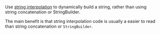 Use [string interpolation](https://docs.scala-lang.org/overviews/core/string-interpolation.html) to dynamically build a string, rather than using string concatenation or StringBuilder. 

The main benefit is that string interpolation code is usually a easier to read than string concatenation or `StringBuilder`.